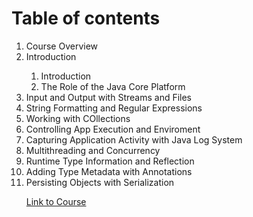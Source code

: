 <h1>Table of contents</h1>
<ol>
<li>Course Overview</li>
<li>Introduction</li>
<ol>
<li>Introduction</li>
<li>The Role of the Java Core Platform</li>
</ol>
<li>Input and Output with Streams and Files</li>
<li>String Formatting and Regular Expressions</li>
<li>Working with COllections</li>
<li>Controlling App Execution and Enviroment</li>
<li>Capturing Application Activity with Java Log System</li>
<li>Multithreading and Concurrency</li>
<li>Runtime Type Information and Reflection</li>
<li>Adding Type Metadata with Annotations</li>
<li>Persisting Objects with Serialization</li>

<a href="https://app.pluralsight.com/library/courses/java-fundamentals-core-platform/table-of-contents">Link to Course</a>
